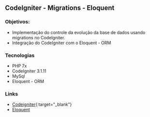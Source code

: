 ## CodeIgniter - Migrations - Eloquent


### Objetivos: 

* Implementação do controle da evolução da base de dados usando migrations no CodeIgniter.
* Integração do CodeIgniter com o Eloquent - ORM 

### Tecnologias

* PHP 7x
* CodeIgniter 3.1.11
* MySql
* Eloquent - ORM

### Links

* [Codeigniter](https://codeigniter.com/){:target="_blank"}
* [Eloquent](https://laravel.com/docs/7.x/eloquent)
